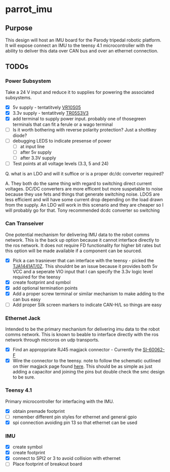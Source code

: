 # parrot_imu

## Purpose

This design will host an IMU board for the Parody tripedal robotic platform. It will expose connect an IMU to the teensy 4.1 microcontroller with the ability to deliver this data over CAN bus and over an ethernet connection.

## TODOs

### Power Subsystem

Take a 24 V input and reduce it to supplies for powering the associated subsystems.

- [x] 5v supply - tentatitvely [VR10S05](https://www.digikey.com.au/en/products/detail/xp-power/VR10S05/13147713)
- [x] 3.3v supply - tentatitvely [TR05S3V3](https://www.digikey.com.au/en/products/detail/xp-power/TR05S3V3/4488636)
- [x] add terminal to supply power input. probably one of thosegreen terminals that can fit a ferule or a wago terminal
- [ ] Is it worth bothering with reverse polarity protection? Just a shottkey diode?
- [ ] debugging LEDS to indicate presense of power
  - [ ] at input line
  - [ ] after 5v supply
  - [ ] after 3.3V supply
- [ ] Test points at all voltage levels (3.3, 5 and 24)

Q. what is an LDO and will it suffice or is a proper dc/dc converter required?

A. They both do the same thing with regard to switching direct current voltages. DC/DC converters are more efficent but more suspetable to noise because they use fets and things that generate switching noise. LDOS are less efficient and will have some current drop depending on the load drawn from the supply. An LDO will work in this scenario and they are cheaper so I will probably go for that. Tony recommended dcdc converter so switching

### Can Transeiver

One potential mechanism for delivering IMU data to the robot comms network. This is the back up option because it cannot interface directly to the ros network. It does not require FD functionality for higher bit rates but this option will be made available if a component can be sourced.

- [x] Pick a can trasniever that can interface with the teensy - picked the [TJA1441AT/0Z](https://www.digikey.com.au/en/products/detail/nxp-usa-inc/TJA1441AT-0Z/13691175). This shouldnt be an issue because it provides both 5v VCC and a seperate VIO input that I can specify the 3.3v logic level required for the teensy
- [x] create footprint and symbol
- [x] add optional termination points
- [x] Add a proper screw terminal or similar mechanism to make adding to the can bus easy
- [ ] Add proper Silk screen markers to indicate CAN-H/L so things are easy

### Ethernet Jack

Intended to be the primary mechanism for delivering imu data to the robot comms network. This is known to beable to interface directly with the ros network through microros on udp transports.

- [x] Find an approppriate RJ45 magjack connector - Currently the [SI-60062-F](https://www.digikey.com.au/en/products/detail/bel-fuse-inc/SI-60062-F/1033372)
- [x] Wire the connector to the teensy. note to follow the schematic outlined on thier magjack page found [here](https://www.pjrc.com/store/ethernet_kit.html). This should be as simple as just adding a capacitor and joining the pins but double check the smc design to be sure.

### Teensy 4.1

Primary microcontroller for interfacing with the IMU.

- [x] obtain premade footprint
- [ ] remember different pin styles for ethernet and general gpio
- [x] spi connection avoiding pin 13 so that ethernet can be used

### IMU

- [x] create symbol
- [x] create footprint
- [x] connect to SPI2 or 3 to avoid collision with ethernet
- [ ] Place footprint of breakout board